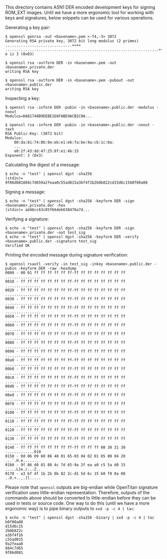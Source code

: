 This directory contains ASN1 DER encoded development keys for signing ROM\_EXT
images. Until we have a more ergonomic tool for working with keys and signatures,
below snippets can be used for various operations.

Generating a key pair:
```
$ openssl genrsa -out <basename>.pem <-f4,-3> 3072
Generating RSA private key, 3072 bit long modulus (2 primes)
..............................++++
.....................................................................++++
e is 3 (0x03)

$ openssl rsa -outform DER -in <basename>.pem -out <basename>.private.der
writing RSA key

$ openssl rsa -outform DER -in <basename>.pem -pubout -out <basename>.public.der
writing RSA key
```

Inspecting a key:
```
$ openssl rsa -inform DER -pubin -in <basename>.public.der -modulus -noout
Modulus=DA81748B9EEBE1E6FABE9ACB1C0A...

$ openssl rsa -inform DER -pubin -in <basename>.public.der -noout -text
RSA Public-Key: (3072 bit)
Modulus:
    00:da:81:74:8b:9e:eb:e1:e6:fa:be:9a:cb:1c:0a:
    ...
    e0:2f:43:dd:47:25:8f:e1:4b:15
Exponent: 3 (0x3)
```

Calculating the digest of a message:
```
$ echo -n "test" | openssl dgst -sha256
(stdin)= 9f86d081884c7d659a2feaa0c55ad015a3bf4f1b2b0b822cd15d6c15b0f00a08
```

Signing a message:
```
$ echo -n "test" | openssl dgst -sha256 -keyform DER -sign <basename>.private.der -hex
(stdin)= ad46cc63c05f66deb638476a7d...
```

Verifying a signature:
```
$ echo -n "test" | openssl dgst -sha256 -keyform DER -sign <basename>.private.der -out test_sig
$ echo -n "test" | openssl dgst -sha256 -keyform DER -verify <basename>.public.der -signature test_sig
Verified OK
```

Printing the encoded message during signature verification:
```
$ openssl rsautl -verify -in test_sig -inkey <basename>.public.der -pubin -keyform DER -raw -hexdump
0000 - 00 01 ff ff ff ff ff ff-ff ff ff ff ff ff ff ff   ................
0010 - ff ff ff ff ff ff ff ff-ff ff ff ff ff ff ff ff   ................
0020 - ff ff ff ff ff ff ff ff-ff ff ff ff ff ff ff ff   ................
0030 - ff ff ff ff ff ff ff ff-ff ff ff ff ff ff ff ff   ................
0040 - ff ff ff ff ff ff ff ff-ff ff ff ff ff ff ff ff   ................
0050 - ff ff ff ff ff ff ff ff-ff ff ff ff ff ff ff ff   ................
0060 - ff ff ff ff ff ff ff ff-ff ff ff ff ff ff ff ff   ................
0070 - ff ff ff ff ff ff ff ff-ff ff ff ff ff ff ff ff   ................
0080 - ff ff ff ff ff ff ff ff-ff ff ff ff ff ff ff ff   ................
0090 - ff ff ff ff ff ff ff ff-ff ff ff ff ff ff ff ff   ................
00a0 - ff ff ff ff ff ff ff ff-ff ff ff ff ff ff ff ff   ................
00b0 - ff ff ff ff ff ff ff ff-ff ff ff ff ff ff ff ff   ................
00c0 - ff ff ff ff ff ff ff ff-ff ff ff ff ff ff ff ff   ................
00d0 - ff ff ff ff ff ff ff ff-ff ff ff ff ff ff ff ff   ................
00e0 - ff ff ff ff ff ff ff ff-ff ff ff ff ff ff ff ff   ................
00f0 - ff ff ff ff ff ff ff ff-ff ff ff ff ff ff ff ff   ................
0100 - ff ff ff ff ff ff ff ff-ff ff ff ff ff ff ff ff   ................
0110 - ff ff ff ff ff ff ff ff-ff ff ff ff ff ff ff ff   ................
0120 - ff ff ff ff ff ff ff ff-ff ff ff ff ff ff ff ff   ................
0130 - ff ff ff ff ff ff ff ff-ff ff ff ff ff ff ff ff   ................
0140 - ff ff ff ff ff ff ff ff-ff ff ff ff 00 30 31 30   .............010
0150 - 0d 06 09 60 86 48 01 65-03 04 02 01 05 00 04 20   ...`.H.e....... 
0160 - 9f 86 d0 81 88 4c 7d 65-9a 2f ea a0 c5 5a d0 15   .....L}e./...Z..
0170 - a3 bf 4f 1b 2b 0b 82 2c-d1 5d 6c 15 b0 f0 0a 08   ..O.+..,.]l.....
```

Please note that `openssl` outputs are big-endian while OpenTitan signature
verification uses little-endian representation. Therefore, outputs of the commands
above should be converted to little-endian before they can be used in tests or
source code. One way to do this (until we have a more ergonomic way) is to pipe
binary outputs to `xxd -p -c 4 | tac`:
```
$ echo -n "test" | openssl dgst -sha256 -binary | xxd -p -c 4 | tac
b0f00a08
d15d6c15
2b0b822c
a3bf4f1b
c55ad015
9a2feaa0
884c7d65
9f86d081
```

